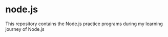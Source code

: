 # node.js
This repository contains the Node.js practice programs during my learning journey of Node.js
